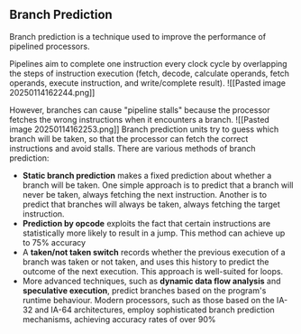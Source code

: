 ## Branch Prediction
Branch prediction is a technique used to improve the performance of pipelined processors. 

Pipelines aim to complete one instruction every clock cycle by overlapping the steps of instruction execution (fetch, decode, calculate operands, fetch operands, execute instruction, and write/complete result).
![[Pasted image 20250114162244.png]]

However, branches can cause "pipeline stalls" because the processor fetches the wrong instructions when it encounters a branch.
![[Pasted image 20250114162253.png]]
Branch prediction units try to guess which branch will be taken, so that the processor can fetch the correct instructions and avoid stalls.
There are various methods of branch prediction:
- **Static branch prediction** makes a fixed prediction about whether a branch will be taken. One simple approach is to predict that a branch will never be taken, always fetching the next instruction. Another is to predict that branches will always be taken, always fetching the target instruction.
- **Prediction by opcode** exploits the fact that certain instructions are statistically more likely to result in a jump. This method can achieve up to 75% accuracy
- A **taken/not taken switch** records whether the previous execution of a branch was taken or not taken, and uses this history to predict the outcome of the next execution. This approach is well-suited for loops.
- More advanced techniques, such as **dynamic data flow analysis** and **speculative execution**, predict branches based on the program's runtime behaviour.
Modern processors, such as those based on the IA-32 and IA-64 architectures, employ sophisticated branch prediction mechanisms, achieving accuracy rates of over 90%